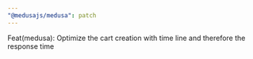 ```yaml
---
"@medusajs/medusa": patch
---
```


Feat(medusa): Optimize the cart creation with time line and therefore the response time
